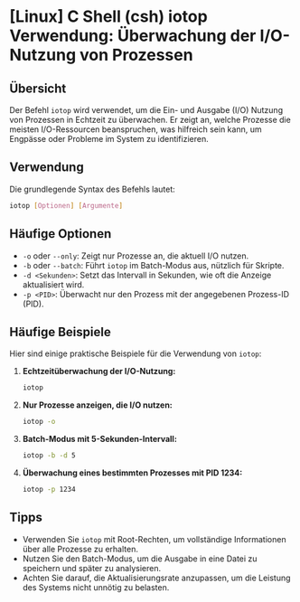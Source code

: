 # [Linux] C Shell (csh) iotop Verwendung: Überwachung der I/O-Nutzung von Prozessen

## Übersicht
Der Befehl `iotop` wird verwendet, um die Ein- und Ausgabe (I/O) Nutzung von Prozessen in Echtzeit zu überwachen. Er zeigt an, welche Prozesse die meisten I/O-Ressourcen beanspruchen, was hilfreich sein kann, um Engpässe oder Probleme im System zu identifizieren.

## Verwendung
Die grundlegende Syntax des Befehls lautet:

```bash
iotop [Optionen] [Argumente]
```

## Häufige Optionen
- `-o` oder `--only`: Zeigt nur Prozesse an, die aktuell I/O nutzen.
- `-b` oder `--batch`: Führt `iotop` im Batch-Modus aus, nützlich für Skripte.
- `-d <Sekunden>`: Setzt das Intervall in Sekunden, wie oft die Anzeige aktualisiert wird.
- `-p <PID>`: Überwacht nur den Prozess mit der angegebenen Prozess-ID (PID).

## Häufige Beispiele
Hier sind einige praktische Beispiele für die Verwendung von `iotop`:

1. **Echtzeitüberwachung der I/O-Nutzung:**
   ```bash
   iotop
   ```

2. **Nur Prozesse anzeigen, die I/O nutzen:**
   ```bash
   iotop -o
   ```

3. **Batch-Modus mit 5-Sekunden-Intervall:**
   ```bash
   iotop -b -d 5
   ```

4. **Überwachung eines bestimmten Prozesses mit PID 1234:**
   ```bash
   iotop -p 1234
   ```

## Tipps
- Verwenden Sie `iotop` mit Root-Rechten, um vollständige Informationen über alle Prozesse zu erhalten.
- Nutzen Sie den Batch-Modus, um die Ausgabe in eine Datei zu speichern und später zu analysieren.
- Achten Sie darauf, die Aktualisierungsrate anzupassen, um die Leistung des Systems nicht unnötig zu belasten.